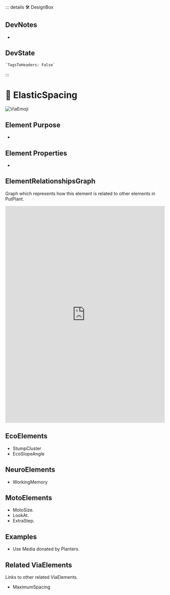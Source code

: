 ::: details 🛠 <dev>DesignBox</dev>

## DevNotes

-

## DevState

```py
`TagsToHeaders: False`
```

:::

# 🔻 <via>ElasticSpacing</via>

![ViaEmoji](/Via/Via_Emoji.png)

## Element Purpose

-

## Element Properties

-

## ElementRelationshipsGraph

Graph which represents how this element is related to other elements in PutPlant.
<iframe
    width="100%"
    height="684"
    frameborder="0"
    src="https://observablehq.com/embed/@d3/force-directed-graph/2?cells=chart"
></iframe>

## EcoElements

- StumpCluster
- EcoSlopeAngle

## NeuroElements

- WorkingMemory

## MotoElements

- MotoSize.
- LookAt.
- ExtraStep.

## Examples

- Use Media donated by Planters.

## Related ViaElements

Links to other related ViaElements.

- MaximumSpacing
